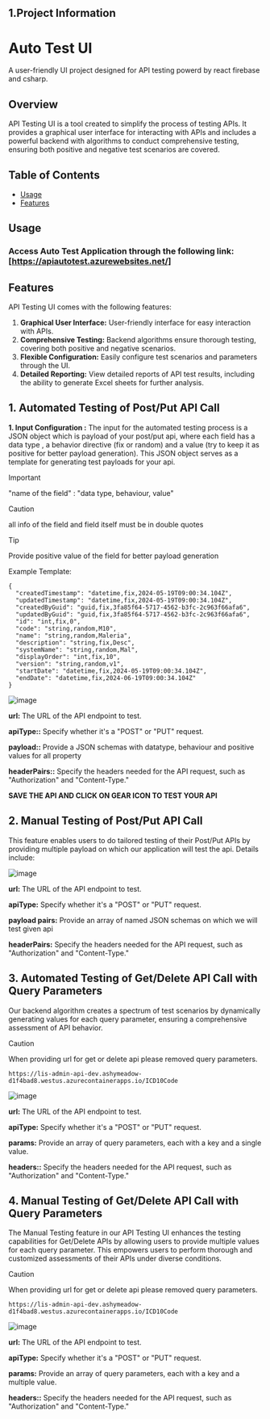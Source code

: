 ## 1.Project Information
# Auto Test UI
 
A user-friendly UI project designed for API testing powerd by react firebase and csharp.
 
## Overview
 
API Testing UI is a tool created to simplify the process of testing APIs. It provides a graphical user interface for interacting with APIs and includes a powerful backend with algorithms to conduct comprehensive testing, ensuring both positive and negative test scenarios are covered.
 
## Table of Contents
 
- [Usage](#usage)
- [Features](#features)
 
## Usage
 
### Access Auto Test Application through the following link: [https://apiautotest.azurewebsites.net/] 
 
## Features
 
API Testing UI comes with the following features:
 
1. **Graphical User Interface:** User-friendly interface for easy interaction with APIs.
2. **Comprehensive Testing:** Backend algorithms ensure thorough testing, covering both positive and negative scenarios.
3. **Flexible Configuration:** Easily configure test scenarios and parameters through the UI.
4. **Detailed Reporting:** View detailed reports of API test results, including the ability to generate Excel sheets for further analysis.
 
## 1. Automated Testing of Post/Put API Call

**1. Input Configuration :**
The input for the automated testing process is a JSON object which is payload of your post/put api, where each field has a data type , a behavior directive (fix or random) and a value (try to keep it as positive for better payload generation). This JSON object serves as a template for generating test payloads for your api.

> [!IMPORTANT]
> "name of the field" : "data type, behaviour, value"

> [!CAUTION]
> all info of the field and field itself must be in double quotes

> [!TIP]
> Provide positive value of the field for better payload generation

Example Template:
```
{
  "createdTimestamp": "datetime,fix,2024-05-19T09:00:34.104Z",
  "updatedTimestamp": "datetime,fix,2024-05-19T09:00:34.104Z",
  "createdByGuid": "guid,fix,3fa85f64-5717-4562-b3fc-2c963f66afa6",
  "updatedByGuid": "guid,fix,3fa85f64-5717-4562-b3fc-2c963f66afa6",
  "id": "int,fix,0",
  "code": "string,random,M10",
  "name": "string,random,Maleria",
  "description": "string,fix,Desc",
  "systemName": "string,random,Mal",
  "displayOrder": "int,fix,10",
  "version": "string,random,v1",
  "startDate": "datetime,fix,2024-05-19T09:00:34.104Z",
  "endDate": "datetime,fix,2024-06-19T09:00:34.104Z"
}

```

![image](https://github.com/Mohammad10091998/auto_test_ui/assets/110900901/ecec5722-a37b-4469-baf6-036aa419b0c8)



 
**url:**  The URL of the API endpoint to test.
 
**apiType::** Specify whether it's a "POST" or "PUT" request.
 
**payload::** Provide a JSON schemas with datatype, behaviour and positive values for all property
 
**headerPairs::** Specify the headers needed for the API request, such as "Authorization" and "Content-Type."
 

 **SAVE THE API AND CLICK ON GEAR ICON TO TEST YOUR API**


## 2. Manual Testing of Post/Put API Call
 
This feature enables users to do tailored testing of their Post/Put APIs  by providing multiple payload on which our application will test the api. Details include:

![image](https://github.com/Mohammad10091998/auto_test_ui/assets/110900901/7757a58d-8f85-47b8-8958-3fc1fc5dca37)


 
**url:**  The URL of the API endpoint to test.
 
**apiType:** Specify whether it's a "POST" or "PUT" request.
 
**payload pairs:** Provide an array of named JSON schemas on which we will test given api
 
**headerPairs:** Specify the headers needed for the API request, such as "Authorization" and "Content-Type."
 
## 3. Automated Testing of Get/Delete API Call with Query Parameters
 
Our backend algorithm creates a spectrum of test scenarios by dynamically generating values for each query parameter, ensuring a comprehensive assessment of API behavior.

> [!CAUTION]
> When providing url for get or delete api please removed query parameters.

```
https://lis-admin-api-dev.ashymeadow-d1f4bad8.westus.azurecontainerapps.io/ICD10Code
```
 
![image](https://github.com/Mohammad10091998/auto_test_ui/assets/110900901/fe14d438-987d-421d-be54-a754b9ff0057)

 
**url:**  The URL of the API endpoint to test.
 
**apiType:** Specify whether it's a "POST" or "PUT" request.
 
**params:** Provide an array of query parameters, each with a key and a single value.
 
**headers::** Specify the headers needed for the API request, such as "Authorization" and "Content-Type."
 
## 4. Manual Testing of Get/Delete API Call with Query Parameters
 
The Manual Testing feature in our API Testing UI enhances the testing capabilities for Get/Delete APIs by allowing users to provide multiple values for each query parameter. This empowers users to perform thorough and customized assessments of their APIs under diverse conditions.

> [!CAUTION]
> When providing url for get or delete api please removed query parameters.

```
https://lis-admin-api-dev.ashymeadow-d1f4bad8.westus.azurecontainerapps.io/ICD10Code
```

 ![image](https://github.com/Mohammad10091998/auto_test_ui/assets/110900901/d1ca1125-225d-46f3-b3f2-03ff85de8883)

 
**url:**  The URL of the API endpoint to test.
 
**apiType:** Specify whether it's a "POST" or "PUT" request.
 
**params:** Provide an array of query parameters, each with a key and a multiple value.
 
**headers::** Specify the headers needed for the API request, such as "Authorization" and "Content-Type."

